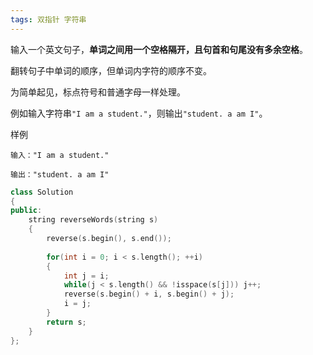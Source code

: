 ```yaml
---
tags: 双指针 字符串
---
```




输入一个英文句子，**单词之间用一个空格隔开，且句首和句尾没有多余空格**。

翻转句子中单词的顺序，但单词内字符的顺序不变。

为简单起见，标点符号和普通字母一样处理。

例如输入字符串`"I am a student."`，则输出`"student. a am I"`。

样例

```
输入："I am a student."

输出："student. a am I"
```



```cpp
class Solution 
{
public:
    string reverseWords(string s) 
    {
        reverse(s.begin(), s.end());
        
        for(int i = 0; i < s.length(); ++i)
        {
            int j = i;
            while(j < s.length() && !isspace(s[j])) j++;
            reverse(s.begin() + i, s.begin() + j);
            i = j;
        }
        return s;
    }
};
```

